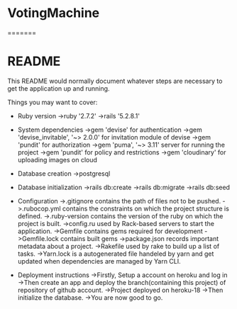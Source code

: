 
# VotingMachine
=======
# README

This README would normally document whatever steps are necessary to get the
application up and running.

Things you may want to cover:

* Ruby version
    ->ruby '2.7.2'
    ->rails '5.2.8.1'

* System dependencies
    ->gem 'devise' for authentication
    ->gem 'devise_invitable', '~> 2.0.0' for invitation module of devise
    ->gem 'pundit' for authorization
    ->gem 'puma', '~> 3.11' server for running the project
    ->gem 'pundit'  for policy and restrictions
    ->gem 'cloudinary'  for uploading images on cloud

* Database creation
    ->postgresql

* Database initialization
    ->rails db:create
    ->rails db:migrate
    ->rails db:seed

* Configuration
    ->.gitignore contains the path of files not to be pushed.
    ->.rubocop.yml contains the constraints on which the project structure is defined.
    ->.ruby-version contains the version of the ruby on which the project is built.
    ->config.ru used by Rack-based servers to start the application.
    ->Gemfile contains gems required for development
    ->Gemfile.lock contains built gems
    ->package.json records important metadata about a project.
    ->Rakefile used by rake to build up a list of tasks.
    ->Yarn.lock is a autogenerated file handeled by yarn and get updated when dependencies are managed by Yarn CLI.


* Deployment instructions
    ->Firstly, Setup a account on heroku and log in
    ->Then create an app and deploy the branch(containing this project) of repository of github account.
    ->Project deployed on heroku-18
    ->Then initialize the database.
    ->You are now good to go.
